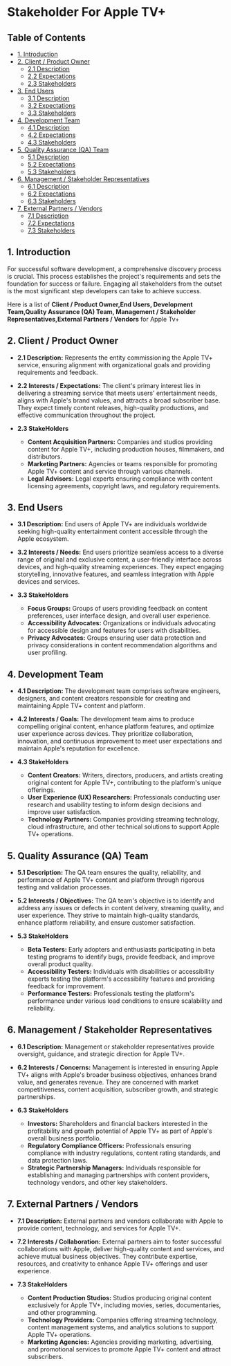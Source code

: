 # Stakeholder For Apple TV+

## Table of Contents

- [1. Introduction](#1-introduction)
- [2. Client / Product Owner](#2-client--product-owner)
   - [2.1 Description](#2.1-description)
   - [2.2 Expectations](#2.2-expectations)
   - [2.3 Stakeholders](#2.3-stakeholders)
- [3. End Users](#3-end-users)
   - [3.1 Description](#3.1-description)
   - [3.2 Expectations](#3.2-expectations)
   - [3.3 Stakeholders](#3.3-stakeholders) 
- [4. Development Team](#4-development-team)
   - [4.1 Description](#4.1-description)
   - [4.2 Expectations](#4.2-expectations)
   - [4.3 Stakeholders](#4.3-stakeholders)
- [5. Quality Assurance (QA) Team](#5-quality-assurance-qa-team)
   - [5.1 Description](#5.1-description)
   - [5.2 Expectations](#5.2-expectations)
   - [5.3 Stakeholders](#5.3-stakeholders)
- [6. Management / Stakeholder Representatives](#6-management--stakeholder-representatives)
   - [6.1 Description](#6.1-description)
   - [6.2 Expectations](#6.2-expectations)
   - [6.3 Stakeholders](#6.3-stakeholders)
- [7. External Partners / Vendors](#7-external-partners--vendors)
   - [7.1 Description](#7.1-description)
   - [7.2 Expectations](#7.2-expectations)
   - [7.3 Stakeholders](#7.3-stakeholders)  


## 1. Introduction
For successful software development, a comprehensive discovery process is crucial. This process establishes the project's requirements and sets the foundation for success or failure. Engaging all stakeholders from the outset is the most significant step developers can take to achieve success.

Here is a list of **Client / Product Owner,End Users, Development Team,Quality Assurance (QA) Team, Management / Stakeholder Representatives,External Partners / Vendors** for Apple Tv+

## 2. Client / Product Owner

- **2.1 Description:** Represents the entity commissioning the Apple TV+ service, ensuring alignment with organizational goals and providing requirements and feedback.
  
- **2.2 Interests / Expectations:** The client's primary interest lies in delivering a streaming service that meets users' entertainment needs, aligns with Apple's brand values, and attracts a broad subscriber base. They expect timely content releases, high-quality productions, and effective communication throughout the project.

- **2.3 StakeHolders**
  
   - **Content Acquisition Partners:** Companies and studios providing content for Apple TV+, including production houses, filmmakers, and distributors.
   - **Marketing Partners:** Agencies or teams responsible for promoting Apple TV+ content and service through various channels.
   - **Legal Advisors:** Legal experts ensuring compliance with content licensing agreements, copyright laws, and regulatory requirements.

## 3. End Users

- **3.1 Description:** End users of Apple TV+ are individuals worldwide seeking high-quality entertainment content accessible through the Apple ecosystem.
  
- **3.2 Interests / Needs:** End users prioritize seamless access to a diverse range of original and exclusive content, a user-friendly interface across devices, and high-quality streaming experiences. They expect engaging storytelling, innovative features, and seamless integration with Apple devices and services.

 - **3.3 StakeHolders**
 
   - **Focus Groups:** Groups of users providing feedback on content preferences, user interface design, and overall user experience.
   - **Accessibility Advocates:** Organizations or individuals advocating for accessible design and features for users with disabilities.
   - **Privacy Advocates:** Groups ensuring user data protection and privacy considerations in content recommendation algorithms and user profiling.

## 4. Development Team

- **4.1 Description:** The development team comprises software engineers, designers, and content creators responsible for creating and maintaining Apple TV+ content and platform.
  
- **4.2 Interests / Goals:** The development team aims to produce compelling original content, enhance platform features, and optimize user experience across devices. They prioritize collaboration, innovation, and continuous improvement to meet user expectations and maintain Apple's reputation for excellence.

- **4.3 StakeHolders**
 
   - **Content Creators:** Writers, directors, producers, and artists creating original content for Apple TV+, contributing to the platform's unique offerings.
   - **User Experience (UX) Researchers:** Professionals conducting user research and usability testing to inform design decisions and improve user satisfaction.
   - **Technology Partners:** Companies providing streaming technology, cloud infrastructure, and other technical solutions to support Apple TV+ operations.

## 5. Quality Assurance (QA) Team

- **5.1 Description:** The QA team ensures the quality, reliability, and performance of Apple TV+ content and platform through rigorous testing and validation processes.
  
- **5.2 Interests / Objectives:** The QA team's objective is to identify and address any issues or defects in content delivery, streaming quality, and user experience. They strive to maintain high-quality standards, enhance platform reliability, and ensure customer satisfaction.

- **5.3 StakeHolders**
  
   - **Beta Testers:** Early adopters and enthusiasts participating in beta testing programs to identify bugs, provide feedback, and improve overall product quality.
   - **Accessibility Testers:** Individuals with disabilities or accessibility experts testing the platform's accessibility features and providing feedback for improvement.
   - **Performance Testers:** Professionals testing the platform's performance under various load conditions to ensure scalability and reliability.

## 6. Management / Stakeholder Representatives

- **6.1 Description:** Management or stakeholder representatives provide oversight, guidance, and strategic direction for Apple TV+.
  
- **6.2 Interests / Concerns:** Management is interested in ensuring Apple TV+ aligns with Apple's broader business objectives, enhances brand value, and generates revenue. They are concerned with market competitiveness, content acquisition, subscriber growth, and strategic partnerships.

- **6.3 StakeHolders**
   - **Investors:** Shareholders and financial backers interested in the profitability and growth potential of Apple TV+ as part of Apple's overall business portfolio.
   - **Regulatory Compliance Officers:** Professionals ensuring compliance with industry regulations, content rating standards, and data protection laws.
   - **Strategic Partnership Managers:** Individuals responsible for establishing and managing partnerships with content providers, technology vendors, and other key stakeholders.

## 7. External Partners / Vendors

- **7.1 Description:** External partners and vendors collaborate with Apple to provide content, technology, and services for Apple TV+.
  
- **7.2 Interests / Collaboration:** External partners aim to foster successful collaborations with Apple, deliver high-quality content and services, and achieve mutual business objectives. They contribute expertise, resources, and creativity to enhance Apple TV+ offerings and user experience.

- **7.3 StakeHolders**
  
   - **Content Production Studios:** Studios producing original content exclusively for Apple TV+, including movies, series, documentaries, and other programming.
   - **Technology Providers:** Companies offering streaming technology, content management systems, and analytics solutions to support Apple TV+ operations.
   - **Marketing Agencies:** Agencies providing marketing, advertising, and promotional services to promote Apple TV+ content and attract subscribers.
